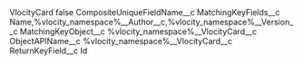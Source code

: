 <?xml version="1.0" encoding="UTF-8"?>
<CustomMetadata xmlns="http://soap.sforce.com/2006/04/metadata" xmlns:xsi="http://www.w3.org/2001/XMLSchema-instance" xmlns:xsd="http://www.w3.org/2001/XMLSchema">
    <label>VlocityCard</label>
    <protected>false</protected>
    <values>
        <field>CompositeUniqueFieldName__c</field>
        <value xsi:nil="true"/>
    </values>
    <values>
        <field>MatchingKeyFields__c</field>
        <value xsi:type="xsd:string">Name,%vlocity_namespace%__Author__c,%vlocity_namespace%__Version__c</value>
    </values>
    <values>
        <field>MatchingKeyObject__c</field>
        <value xsi:type="xsd:string">%vlocity_namespace%__VlocityCard__c</value>
    </values>
    <values>
        <field>ObjectAPIName__c</field>
        <value xsi:type="xsd:string">%vlocity_namespace%__VlocityCard__c</value>
    </values>
    <values>
        <field>ReturnKeyField__c</field>
        <value xsi:type="xsd:string">Id</value>
    </values>
</CustomMetadata>
